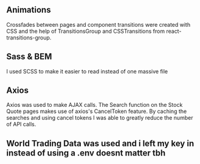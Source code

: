 ## Animations

Crossfades between pages and component transitions were created with CSS and the help of TransitionsGroup and CSSTransitions from react-transitions-group.

## Sass & BEM

I used SCSS to make it easier to read instead of one massive file

## Axios

Axios was used to make AJAX calls. 
The Search function on the Stock Quote pages makes use of axios's CancelToken feature.
By caching the searches and using cancel tokens I was able to greatly reduce the number of API calls.

## World Trading Data was used and i left my key in instead of using a .env doesnt matter tbh

